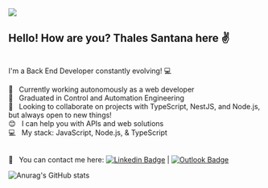 
<img src="https://i.imgur.com/bhCZaQm.png"/>

## Hello! How are you? Thales Santana here :v:
<br/> I'm a Back End Developer constantly evolving! :computer:

:mag_right:   Currently working autonomously as a web developer
<br/> :rocket:   Graduated in Control and Automation Engineering
<br/> :purple_heart:   Looking to collaborate on projects with TypeScript, NestJS, and Node.js, but always open to new things!
<br/> :blush:   I can help you with APIs and web solutions
<br/> :computer:   My stack: JavaScript, Node.js, & TypeScript

 <br/> :email: &nbsp; You can contact me here: [![Linkedin Badge](https://img.shields.io/badge/-ThalesSantana-blue?style=flat-square&logo=Linkedin&logoColor=white&link=https://www.linkedin.com/in/thales-c-santana/)](https://www.linkedin.com/in/thales-c-santana/) 
| [![Outlook Badge](https://img.shields.io/badge/Outlook-ThalesSantana-blue)](mailto:thales.c.santana@outlook.com)

![Anurag's GitHub stats](https://github-readme-stats.vercel.app/api?username=thalesantana&show_icons=true&theme=tokyonight)


